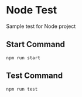 # Node Test
  Sample test for Node project
  
## Start Command
```
npm run start
``` 
## Test Command

```
npm run test
``` 
